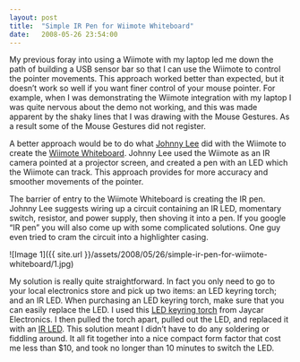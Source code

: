 ```yaml
---
layout: post
title:  "Simple IR Pen for Wiimote Whiteboard"
date:   2008-05-26 23:54:00
---
```


My previous foray into using a Wiimote with my laptop led me down the path of building a USB sensor bar so that I can use the Wiimote to control the pointer movements. This approach worked better than expected, but it doesn’t work so well if you want finer control of your mouse pointer. For example, when I was demonstrating the Wiimote integration with my laptop I was quite nervous about the demo not working, and this was made apparent by the shaky lines that I was drawing with the Mouse Gestures. As a result some of the Mouse Gestures did not register.

A better approach would be to do what [Johnny Lee](http://www.cs.cmu.edu/~johnny/) did with the Wiimote to create the [Wiimote Whiteboard](http://www.cs.cmu.edu/~johnny/projects/wii/). Johnny Lee used the Wiimote as an IR camera pointed at a projector screen, and created a pen with an LED which the Wiimote can track. This approach provides for more accuracy and smoother movements of the pointer.

The barrier of entry to the Wiimote Whiteboard is creating the IR pen. Johnny Lee suggests wiring up a circuit containing an IR LED, momentary switch, resistor, and power supply, then shoving it into a pen. If you google “IR pen” you will also come up with some complicated solutions. One guy even tried to cram the circuit into a highlighter casing.

![Image 1]({{ site.url }}/assets/2008/05/26/simple-ir-pen-for-wiimote-whiteboard/1.jpg)

My solution is really quite straightforward. In fact you only need to go to your local electronics store and pick up two items: an LED keyring torch; and an IR LED. When purchasing an LED keyring torch, make sure that you can easily replace the LED. I used this [LED keyring torch](http://jaycar.com.au/productView.asp?ID=ST3048&CATID=&keywords=led+torch&SPECIAL=&form=KEYWORD&ProdCodeOnly=&Keyword1=&Keyword2=&pageNumber=&priceMin=&priceMax=&SUBCATID=) from Jaycar Electronics. I then pulled the torch apart, pulled out the LED, and replaced it with an [IR LED](http://jaycar.com.au/productView.asp?ID=ZD1945&CATID=&keywords=infrared+LED&SPECIAL=&form=KEYWORD&ProdCodeOnly=&Keyword1=&Keyword2=&pageNumber=&priceMin=&priceMax=&SUBCATID=). This solution meant I didn’t have to do any soldering or fiddling around. It all fit together into a nice compact form factor that cost me less than $10, and took no longer than 10 minutes to switch the LED.

